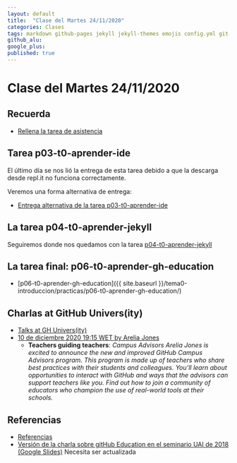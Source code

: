```yaml
---
layout: default
title:  "Clase del Martes 24/11/2020"
categories: Clases
tags: markdown github-pages jekyll jekyll-themes emojis config.yml git-commit git-push liquid pull-request repl-it github-education github-classroom github-organizations
github_alu: 
google_plus: 
published: true
---
```


# Clase del Martes 24/11/2020

## Recuerda


* [Rellena la tarea de asistencia](https://campusdoctoradoyposgrado.ull.es/mod/attendance/view.php?id=283483)




## Tarea p03-t0-aprender-ide

El último día se nos lió la entrega de esta tarea debido a que la descarga desde repl.it no funciona correctamente.

Veremos una forma alternativa de entrega:

* [Entrega alternativa de la tarea p03-t0-aprender-ide]({{site.baseurl}}/tema0-introduccion/practicas/p03-t0-aprender-ide/#entrega)

## La tarea p04-t0-aprender-jekyll

Seguiremos donde nos quedamos con la tarea [p04-t0-aprender-jekyll]({{site.baseurl}}/tema0-introduccion/practicas/p04-t0-aprender-jekyll) 

## La tarea final: p06-t0-aprender-gh-education

* [p06-t0-aprender-gh-education]({{ site.baseurl }}/tema0-introduccion/practicas/p06-t0-aprender-gh-education/)


## Charlas at GitHub Univers(ity)


* [Talks at GH Univers(ity)](https://education.github.com/university)
* [10 de diciembre 2020 19:15 WET by Arelia Jones](https://education.github.com/university/schedule/teachers-guiding-teachers-campus-advisors)
  - **Teachers guiding teachers**: *Campus Advisors
Arelia Jones is excited to announce the new and improved GitHub Campus Advisors program. This program is made up of teachers who share best practices with their students and colleagues. You’ll learn about opportunities to interact with GitHub and ways that the advisors can support teachers like you. Find out how to join a community of educators who champion the use of real-world tools at their schools.*

## Referencias

* [Referencias]({{site.baseurl}}/references)
* [Versión de la charla sobre gitHub Education en el seminario UAI de 2018 (Google Slides)](https://docs.google.com/presentation/d/1LAZUS4SX7axmzEUElh2Oz2DqC1cJA6PUvb1KixJ1KWw/edit?usp=sharing) Necesita ser actualizada